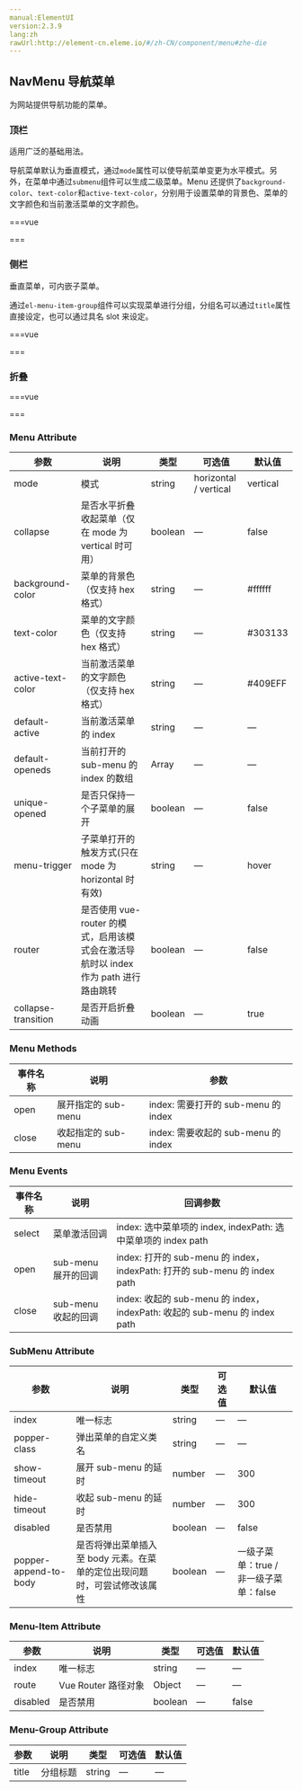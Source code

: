 ```yaml
---
manual:ElementUI
version:2.3.9
lang:zh
rawUrl:http://element-cn.eleme.io/#/zh-CN/component/menu#zhe-die
---
```



## NavMenu 导航菜单<a name="navmenu-dao-hang-cai-dan"></a>


为网站提供导航功能的菜单。


### 顶栏<a name="ding-lan"></a>


适用广泛的基础用法。



导航菜单默认为垂直模式，通过`mode`属性可以使导航菜单变更为水平模式。另外，在菜单中通过`submenu`组件可以生成二级菜单。Menu 还提供了`background-color`、`text-color`和`active-text-color`，分别用于设置菜单的背景色、菜单的文字颜色和当前激活菜单的文字颜色。


===vue
<template>
<el-menu :default-active="activeIndex" class="el-menu-demo" mode="horizontal" @select="handleSelect">
  <el-menu-item index="1">处理中心</el-menu-item>
  <el-submenu index="2">
    <template slot="title">我的工作台</template>
    <el-menu-item index="2-1">选项1</el-menu-item>
    <el-menu-item index="2-2">选项2</el-menu-item>
    <el-menu-item index="2-3">选项3</el-menu-item>
    <el-submenu index="2-4">
      <template slot="title">选项4</template>
      <el-menu-item index="2-4-1">选项1</el-menu-item>
      <el-menu-item index="2-4-2">选项2</el-menu-item>
      <el-menu-item index="2-4-3">选项3</el-menu-item>
    </el-submenu>
  </el-submenu>
  <el-menu-item index="3" disabled>消息中心</el-menu-item>
  <el-menu-item index="4"><a href="https://www.ele.me" target="_blank">订单管理</a></el-menu-item>
</el-menu>
<div class="line"></div>
<el-menu
  :default-active="activeIndex2"
  class="el-menu-demo"
  mode="horizontal"
  @select="handleSelect"
  background-color="#545c64"
  text-color="#fff"
  active-text-color="#ffd04b">
  <el-menu-item index="1">处理中心</el-menu-item>
  <el-submenu index="2">
    <template slot="title">我的工作台</template>
    <el-menu-item index="2-1">选项1</el-menu-item>
    <el-menu-item index="2-2">选项2</el-menu-item>
    <el-menu-item index="2-3">选项3</el-menu-item>
    <el-submenu index="2-4">
      <template slot="title">选项4</template>
      <el-menu-item index="2-4-1">选项1</el-menu-item>
      <el-menu-item index="2-4-2">选项2</el-menu-item>
      <el-menu-item index="2-4-3">选项3</el-menu-item>
    </el-submenu>
  </el-submenu>
  <el-menu-item index="3" disabled>消息中心</el-menu-item>
  <el-menu-item index="4"><a href="https://www.ele.me" target="_blank">订单管理</a></el-menu-item>
</el-menu>
</template>


<script>
  export default {
    data() {
      return {
        activeIndex: '1',
        activeIndex2: '1'
      };
    },
    methods: {
      handleSelect(key, keyPath) {
        console.log(key, keyPath);
      }
    }
  }
</script>


===




### 侧栏<a name="ce-lan"></a>


垂直菜单，可内嵌子菜单。



通过`el-menu-item-group`组件可以实现菜单进行分组，分组名可以通过`title`属性直接设定，也可以通过具名 slot 来设定。


===vue
<template>
<el-row class="tac">
  <el-col :span="12">
    <h5>默认颜色</h5>
    <el-menu
      default-active="2"
      class="el-menu-vertical-demo"
      @open="handleOpen"
      @close="handleClose">
      <el-submenu index="1">
        <template slot="title">
          <i class="el-icon-location"></i>
          <span>导航一</span>
        </template>
        <el-menu-item-group>
          <template slot="title">分组一</template>
          <el-menu-item index="1-1">选项1</el-menu-item>
          <el-menu-item index="1-2">选项2</el-menu-item>
        </el-menu-item-group>
        <el-menu-item-group title="分组2">
          <el-menu-item index="1-3">选项3</el-menu-item>
        </el-menu-item-group>
        <el-submenu index="1-4">
          <template slot="title">选项4</template>
          <el-menu-item index="1-4-1">选项1</el-menu-item>
        </el-submenu>
      </el-submenu>
      <el-menu-item index="2">
        <i class="el-icon-menu"></i>
        <span slot="title">导航二</span>
      </el-menu-item>
      <el-menu-item index="3" disabled>
        <i class="el-icon-document"></i>
        <span slot="title">导航三</span>
      </el-menu-item>
      <el-menu-item index="4">
        <i class="el-icon-setting"></i>
        <span slot="title">导航四</span>
      </el-menu-item>
    </el-menu>
  </el-col>
  <el-col :span="12">
    <h5>自定义颜色</h5>
    <el-menu
      default-active="2"
      class="el-menu-vertical-demo"
      @open="handleOpen"
      @close="handleClose"
      background-color="#545c64"
      text-color="#fff"
      active-text-color="#ffd04b">
      <el-submenu index="1">
        <template slot="title">
          <i class="el-icon-location"></i>
          <span>导航一</span>
        </template>
        <el-menu-item-group>
          <template slot="title">分组一</template>
          <el-menu-item index="1-1">选项1</el-menu-item>
          <el-menu-item index="1-2">选项2</el-menu-item>
        </el-menu-item-group>
        <el-menu-item-group title="分组2">
          <el-menu-item index="1-3">选项3</el-menu-item>
        </el-menu-item-group>
        <el-submenu index="1-4">
          <template slot="title">选项4</template>
          <el-menu-item index="1-4-1">选项1</el-menu-item>
        </el-submenu>
      </el-submenu>
      <el-menu-item index="2">
        <i class="el-icon-menu"></i>
        <span slot="title">导航二</span>
      </el-menu-item>
      <el-menu-item index="3" disabled>
        <i class="el-icon-document"></i>
        <span slot="title">导航三</span>
      </el-menu-item>
      <el-menu-item index="4">
        <i class="el-icon-setting"></i>
        <span slot="title">导航四</span>
      </el-menu-item>
    </el-menu>
  </el-col>
</el-row>
</template>


<script>
  export default {
    methods: {
      handleOpen(key, keyPath) {
        console.log(key, keyPath);
      },
      handleClose(key, keyPath) {
        console.log(key, keyPath);
      }
    }
  }
</script>


===




### 折叠<a name="zhe-die"></a>
===vue
<template>
<el-radio-group v-model="isCollapse" style="margin-bottom: 20px;">
  <el-radio-button :label="false">展开</el-radio-button>
  <el-radio-button :label="true">收起</el-radio-button>
</el-radio-group>
<el-menu default-active="1-4-1" class="el-menu-vertical-demo" @open="handleOpen" @close="handleClose" :collapse="isCollapse">
  <el-submenu index="1">
    <template slot="title">
      <i class="el-icon-location"></i>
      <span slot="title">导航一</span>
    </template>
    <el-menu-item-group>
      <span slot="title">分组一</span>
      <el-menu-item index="1-1">选项1</el-menu-item>
      <el-menu-item index="1-2">选项2</el-menu-item>
    </el-menu-item-group>
    <el-menu-item-group title="分组2">
      <el-menu-item index="1-3">选项3</el-menu-item>
    </el-menu-item-group>
    <el-submenu index="1-4">
      <span slot="title">选项4</span>
      <el-menu-item index="1-4-1">选项1</el-menu-item>
    </el-submenu>
  </el-submenu>
  <el-menu-item index="2">
    <i class="el-icon-menu"></i>
    <span slot="title">导航二</span>
  </el-menu-item>
  <el-menu-item index="3" disabled>
    <i class="el-icon-document"></i>
    <span slot="title">导航三</span>
  </el-menu-item>
  <el-menu-item index="4">
    <i class="el-icon-setting"></i>
    <span slot="title">导航四</span>
  </el-menu-item>
</el-menu>
</template>


<script>
  export default {
    data() {
      return {
        isCollapse: true
      };
    },
    methods: {
      handleOpen(key, keyPath) {
        console.log(key, keyPath);
      },
      handleClose(key, keyPath) {
        console.log(key, keyPath);
      }
    }
  }
</script>

<style>
  .el-menu-vertical-demo:not(.el-menu--collapse) {
    width: 200px;
    min-height: 400px;
  }
</style>
===




### Menu Attribute<a name="menu-attribute"></a>
参数 | 说明 | 类型 | 可选值 | 默认值 
 ---  |  ---  |  ---  |  ---  |  ---  | 
mode | 模式 | string | horizontal / vertical | vertical 
collapse | 是否水平折叠收起菜单（仅在 mode 为 vertical 时可用） | boolean | — | false 
background-color | 菜单的背景色（仅支持 hex 格式） | string | — | #ffffff 
text-color | 菜单的文字颜色（仅支持 hex 格式） | string | — | #303133 
active-text-color | 当前激活菜单的文字颜色（仅支持 hex 格式） | string | — | #409EFF 
default-active | 当前激活菜单的 index | string | — | — 
default-openeds | 当前打开的 sub-menu 的 index 的数组 | Array | — | — 
unique-opened | 是否只保持一个子菜单的展开 | boolean | — | false 
menu-trigger | 子菜单打开的触发方式(只在 mode 为 horizontal 时有效) | string | — | hover 
router | 是否使用 vue-router 的模式，启用该模式会在激活导航时以 index 作为 path 进行路由跳转 | boolean | — | false 
collapse-transition | 是否开启折叠动画 | boolean | — | true 


### Menu Methods<a name="menu-methods"></a>
事件名称 | 说明 | 参数 
 ---  |  ---  |  ---  | 
open | 展开指定的 sub-menu | index: 需要打开的 sub-menu 的 index 
close | 收起指定的 sub-menu | index: 需要收起的 sub-menu 的 index 


### Menu Events<a name="menu-events"></a>
事件名称 | 说明 | 回调参数 
 ---  |  ---  |  ---  | 
select | 菜单激活回调 | index: 选中菜单项的 index, indexPath: 选中菜单项的 index path 
open | sub-menu 展开的回调 | index: 打开的 sub-menu 的 index， indexPath: 打开的 sub-menu 的 index path 
close | sub-menu 收起的回调 | index: 收起的 sub-menu 的 index， indexPath: 收起的 sub-menu 的 index path 


### SubMenu Attribute<a name="submenu-attribute"></a>
参数 | 说明 | 类型 | 可选值 | 默认值 
 ---  |  ---  |  ---  |  ---  |  ---  | 
index | 唯一标志 | string | — | — 
popper-class | 弹出菜单的自定义类名 | string | — | — 
show-timeout | 展开 sub-menu 的延时 | number | — | 300 
hide-timeout | 收起 sub-menu 的延时 | number | — | 300 
disabled | 是否禁用 | boolean | — | false 
popper-append-to-body | 是否将弹出菜单插入至 body 元素。在菜单的定位出现问题时，可尝试修改该属性 | boolean | — | 一级子菜单：true / 非一级子菜单：false 


### Menu-Item Attribute<a name="menu-item-attribute"></a>
参数 | 说明 | 类型 | 可选值 | 默认值 
 ---  |  ---  |  ---  |  ---  |  ---  | 
index | 唯一标志 | string | — | — 
route | Vue Router 路径对象 | Object | — | — 
disabled | 是否禁用 | boolean | — | false 


### Menu-Group Attribute<a name="menu-group-attribute"></a>
参数 | 说明 | 类型 | 可选值 | 默认值 
 ---  |  ---  |  ---  |  ---  |  ---  | 
title | 分组标题 | string | — | — 

